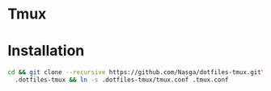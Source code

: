 Tmux
====

# Installation

`````bash
cd && git clone --recursive https://github.com/Nasga/dotfiles-tmux.git\
  .dotfiles-tmux && ln -s .dotfiles-tmux/tmux.conf .tmux.conf
`````
